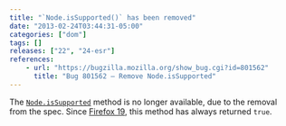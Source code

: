 ```yaml
---
title: "`Node.isSupported()` has been removed"
date: "2013-02-24T03:44:31-05:00"
categories: ["dom"]
tags: []
releases: ["22", "24-esr"]
references:
    - url: "https://bugzilla.mozilla.org/show_bug.cgi?id=801562"
      title: "Bug 801562 – Remove Node.isSupported"
---
```

The [`Node.isSupported`](https://developer.mozilla.org/docs/Web/API/Node.isSupported) method is no longer available, due to the removal from the spec. Since [Firefox 19](https://www.fxsitecompat.dev/en-CA/docs/2012/hasfeature-issupported-methods-now-always-return-true/), this method has always returned `true`.
